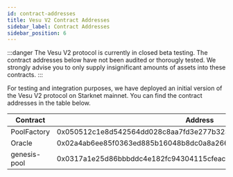 ```yaml
---
id: contract-addresses
title: Vesu V2 Contract Addresses
sidebar_label: Contract Addresses
sidebar_position: 6
---
```


:::danger
The Vesu V2 protocol is currently in closed beta testing. The contract addresses below have not been audited or thorougly tested. We strongly advise you to only supply insignificant amounts of assets into these contracts.
:::

For testing and integration purposes, we have deployed an initial version of the Vesu V2 protocol on Starknet mainnet. You can find the contract addresses in the table below.

| Contract     | Address |
|--------------|---------|
| PoolFactory  | 0x050512c1e8d542564dd028c8aa7fd3e277b32384d2c6a33686403c8972394f75 |
| Oracle       | 0x02a4ab6ee85f0363ed885b16048b8dc0a8a2667ec3ba782bf718f36135cba395 |
| genesis-pool | 0x0317a1e25d86bbbddc4e182fc94304115cfeac8c53e35566d105364e61fca145 |